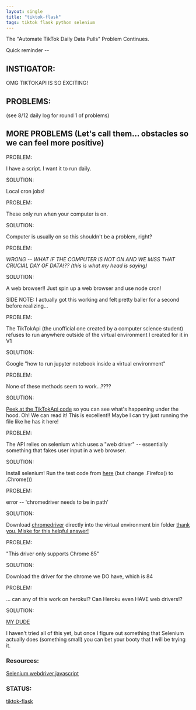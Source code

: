 ```yaml
---
layout: single
title: "tiktok-flask"
tags: tiktok flask python selenium
---
```


The "Automate TikTok Daily Data Pulls" Problem Continues.

Quick reminder --

## INSTIGATOR:

OMG TIKTOKAPI IS SO EXCITING!

## PROBLEMS:

(see 8/12 daily log for round 1 of problems)

## MORE PROBLEMS (Let's call them... obstacles so we can feel more positive)

PROBLEM:

I have a script. I want it to run daily.

SOLUTION:

Local cron jobs!

PROBLEM:

These only run when your computer is on.

SOLUTION:

Computer is usually on so this shouldn't be a problem, right?

PROBLEM:

_WRONG -- WHAT IF THE COMPUTER IS NOT ON AND WE MISS THAT CRUCIAL DAY OF DATA!?? (this is what my head is saying)_

SOLUTION:

A web browser!! Just spin up a web browser and use node cron!

SIDE NOTE: I actually got this working and felt pretty baller for a second before realizing...

PROBLEM:

The TikTokApi (the unofficial one created by a computer science student) refuses to run anywhere outside of the virtual environment I created for it in V1

SOLUTION:

Google "how to run jupyter notebook inside a virtual environment"

PROBLEM:

None of these methods seem to work...????

SOLUTION:

[Peek at the TikTokApi code](https://github.com/davidteather/TikTok-Api/blob/master/TikTokApi/tiktok.py) so you can see what's happening under the hood. Oh! We can read it! This is excellent!! Maybe I can try just running the file like he has it here!

PROBLEM:

The API relies on selenium which uses a "web driver" -- essentially something that fakes user input in a web browser.

SOLUTION:

Install selenium! Run the test code from [here](https://selenium-python.readthedocs.io/getting-started.html) (but change .Firefox() to .Chrome())

PROBLEM:

error -- 'chromedriver needs to be in path'

SOLUTION:

Download [chromedriver](https://sites.google.com/a/chromium.org/chromedriver/downloads) directly into the virtual environment bin folder [thank you, Miske for this helpful answer!](https://stackoverflow.com/a/59780334/12357926)

PROBLEM:

"This driver only supports Chrome 85"

SOLUTION:

Download the driver for the chrome we DO have, which is 84

PROBLEM:

... can any of this work on heroku!? Can Heroku even HAVE web drivers!?

SOLUTION:

[MY DUDE](https://medium.com/@mikelcbrowne/running-chromedriver-with-python-selenium-on-heroku-acc1566d161c)

I haven't tried all of this yet, but once I figure out something that Selenium actually does (something small) you can bet your booty that I will be trying it.

### Resources:

[Selenium webdriver javascript](https://stackoverflow.com/questions/42860703/how-to-use-selenium-webdriver-on-heroku)

### STATUS:

[tiktok-flask](https://tiktok-flask.herokuapp.com/)
